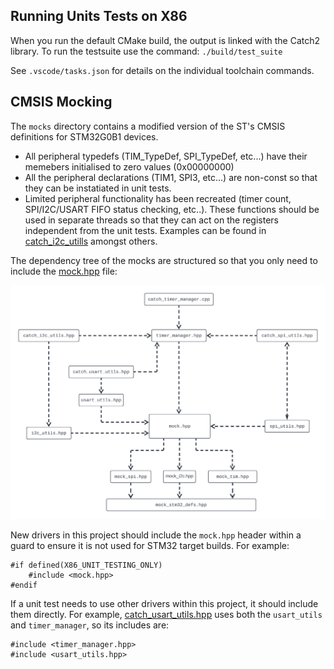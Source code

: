 
## Running Units Tests on X86

When you run the default CMake build, the output is linked with the Catch2 library. To run the testsuite use the command:
`./build/test_suite`

See `.vscode/tasks.json` for details on the individual toolchain commands.

## CMSIS Mocking

The `mocks` directory contains a modified version of the ST's CMSIS definitions for STM32G0B1 devices. 

- All peripheral typedefs (TIM_TypeDef, SPI_TypeDef, etc...) have their memebers initialised to zero values (0x00000000) 
- All the peripheral declarations (TIM1, SPI3, etc...) are non-const so that they can be instatiated in unit tests.
- Limited peripheral functionality has been recreated (timer count, SPI/I2C/USART FIFO status checking, etc..). These functions should be used in separate threads so that they can act on the registers independent from the unit tests. Examples can be found in [catch_i2c_utills](catch_i2c_utils.cpp#L64) amongst others.

The dependency tree of the mocks are structured so that you only need to include the [mock.hpp](mocks/mock.hpp) file:

![](../doc/Mock_CMSIS_Dependency_Diagram.png)

New drivers in this project should include the `mock.hpp` header within a guard to ensure it is not used for STM32 target builds. For example:

```
#if defined(X86_UNIT_TESTING_ONLY)
    #include <mock.hpp>
#endif
```

If a unit test needs to use other drivers within this project, it should include them directly. For example, [catch_usart_utils.hpp](catch_usart_utils.cpp) uses both the `usart_utils` and `timer_manager`, so its includes are:

```
#include <timer_manager.hpp>
#include <usart_utils.hpp>
```



